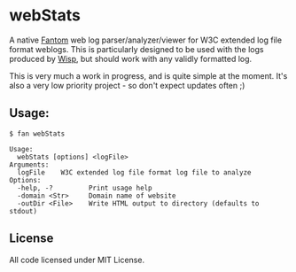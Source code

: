 # webStats

A native [Fantom](http://fantom.org) web log parser/analyzer/viewer for W3C
extended log file format weblogs.  This is particularly designed to be used
with the logs produced by [Wisp](http://fantom.org/doc/wisp/index.html), but
should work with any validly formatted log.

This is very much a work in progress, and is quite simple at the moment.  It's
also a very low priority project - so don't expect updates often ;)

## Usage:

    $ fan webStats

    Usage:
      webStats [options] <logFile>
    Arguments:
      logFile    W3C extended log file format log file to analyze
    Options:
      -help, -?         Print usage help
      -domain <Str>     Domain name of website
      -outDir <File>    Write HTML output to directory (defaults to stdout)

## License

All code licensed under MIT License.
